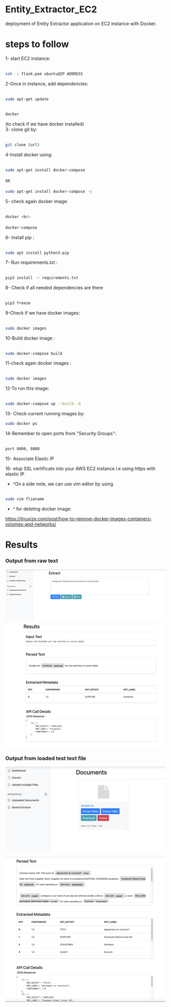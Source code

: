 # Entity_Extractor_EC2
deployment of Entity Extractor application on EC2 instance with Docker.

# steps to follow

1- start EC2 instance:<br>
```bash

ssh -i flask.pem ubuntu@IP ADDRESS

```

2-Once in instance, add dependencies: <br>



```bash

sudo apt-get update 

```

```bash

docker

```
(to check if we have docker installed)
<br>
3- clone git by:<br>



```bash

git clone (url)

```

4-Install docker using: <br>



```bash

sudo apt-get install docker-compose

OR

sudo apt-get install docker-compose -y

```

5- check again docker image: <br>



```bash

docker <br>

docker-compose 

```

6- Install pip : <br>


```bash

sudo apt install python3-pip

```

7- Run requirements.txt : <br>

```bash

pip3 install -r requirements.txt

```

8- Check if all needed dependencies are there<br>

```bash

pip3 freeze

```
9-Check if we have docker images:<br>

```bash

sudo docker images

```
10-Build docker image : <br>


```bash

sudo docker-compose build

```

11-check again docker images : <br>

```bash

sudo docker images

```

12-To run this image:<br>

```bash

sudo docker-compose up --build -d

```
13- Check current running images by:<br>
```bash
sudo docker ps

```
14-Remember to open ports from "Security Groups":<br>

```bash

port 8000, 8080 
```

15- Associate Elastic IP

16- etup SSL certificate into your AWS EC2 instance i.e using https with elastic IP

- ^On a side note, we can use vim editor by using<br>

```bash

sudo vim fliename
```
- ^ for deleting docker image: <br>

https://linuxize.com/post/how-to-remove-docker-images-containers-volumes-and-networks/

# Results

### Output from raw text

!["User Interface"](images/1.png)

!["User Interface"](images/2.png)

### Output from loaded test text file

!["User Interface"](images/3.png)

!["User Interface"](images/4.png)

